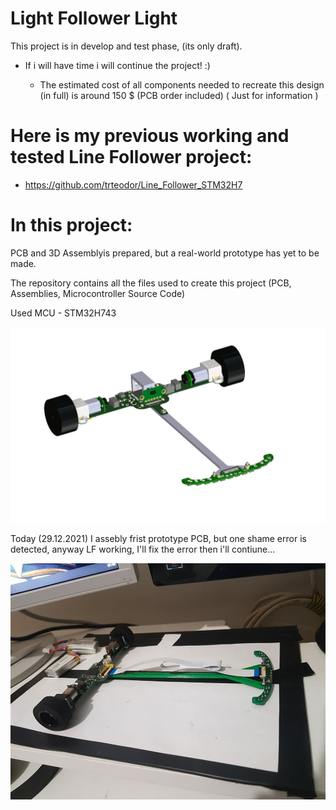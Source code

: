 # Light Follower Light

This project is in develop and test phase, (its only draft). 

* If i will have time i will continue the project!  :) 

  * The estimated cost of all components needed to recreate this design (in full) is around 150 $ (PCB order included) ( Just for information )

# Here is my previous working and tested Line Follower project:
* https://github.com/trteodor/Line_Follower_STM32H7



# In this project:

PCB and 3D Assemblyis prepared, but a real-world prototype has yet to be made.

The repository contains all the files used to create this project (PCB, Assemblies, Microcontroller Source Code)

Used MCU - STM32H743

![draftView](https://github.com/trteodor/LineFollower_Light/blob/master/Pictures/LF_Light_draft_pic.PNG)



Today (29.12.2021) I assebly frist prototype PCB, but one shame error is detected, anyway LF working, I'll fix the error then i'll contiune...


![FristPrototypePhoto](https://github.com/trteodor/LineFollower_Light/blob/master/Pictures/269713901_587788428988135_3599895833345253289_n.jpg)